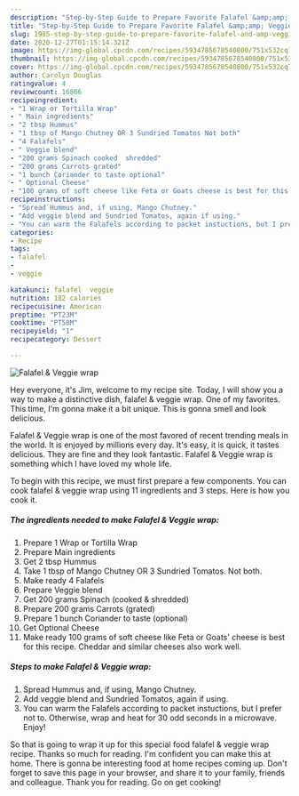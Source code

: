 ```yaml
---
description: "Step-by-Step Guide to Prepare Favorite Falafel &amp;amp; Veggie wrap"
title: "Step-by-Step Guide to Prepare Favorite Falafel &amp;amp; Veggie wrap"
slug: 1985-step-by-step-guide-to-prepare-favorite-falafel-and-amp-veggie-wrap
date: 2020-12-27T01:15:14.321Z
image: https://img-global.cpcdn.com/recipes/5934785678540800/751x532cq70/falafel-veggie-wrap-recipe-main-photo.jpg
thumbnail: https://img-global.cpcdn.com/recipes/5934785678540800/751x532cq70/falafel-veggie-wrap-recipe-main-photo.jpg
cover: https://img-global.cpcdn.com/recipes/5934785678540800/751x532cq70/falafel-veggie-wrap-recipe-main-photo.jpg
author: Carolyn Douglas
ratingvalue: 4
reviewcount: 16866
recipeingredient:
- "1 Wrap or Tortilla Wrap"
- " Main ingredients"
- "2 tbsp Hummus"
- "1 tbsp of Mango Chutney OR 3 Sundried Tomatos Not both"
- "4 Falafels"
- " Veggie blend"
- "200 grams Spinach cooked  shredded"
- "200 grams Carrots grated"
- "1 bunch Coriander to taste optional"
- " Optional Cheese"
- "100 grams of soft cheese like Feta or Goats cheese is best for this recipe Cheddar and similar cheeses also work well"
recipeinstructions:
- "Spread Hummus and, if using, Mango Chutney."
- "Add veggie blend and Sundried Tomatos, again if using."
- "You can warm the Falafels according to packet instuctions, but I prefer not to. Otherwise, wrap and heat for 30 odd seconds in a microwave. Enjoy!"
categories:
- Recipe
tags:
- falafel
- 
- veggie

katakunci: falafel  veggie 
nutrition: 182 calories
recipecuisine: American
preptime: "PT23M"
cooktime: "PT58M"
recipeyield: "1"
recipecategory: Dessert

---
```



![Falafel &amp; Veggie wrap](https://img-global.cpcdn.com/recipes/5934785678540800/751x532cq70/falafel-veggie-wrap-recipe-main-photo.jpg)

Hey everyone, it's Jim, welcome to my recipe site. Today, I will show you a way to make a distinctive dish, falafel &amp; veggie wrap. One of my favorites. This time, I'm gonna make it a bit unique. This is gonna smell and look delicious.

Falafel &amp; Veggie wrap is one of the most favored of recent trending meals in the world. It is enjoyed by millions every day. It's easy, it is quick, it tastes delicious. They are fine and they look fantastic. Falafel &amp; Veggie wrap is something which I have loved my whole life.




To begin with this recipe, we must first prepare a few components. You can cook falafel &amp; veggie wrap using 11 ingredients and 3 steps. Here is how you cook it.

<!--inarticleads1-->

##### The ingredients needed to make Falafel &amp; Veggie wrap:

1. Prepare 1 Wrap or Tortilla Wrap
1. Prepare  Main ingredients
1. Get 2 tbsp Hummus
1. Take 1 tbsp of Mango Chutney OR 3 Sundried Tomatos. Not both.
1. Make ready 4 Falafels
1. Prepare  Veggie blend
1. Get 200 grams Spinach (cooked &amp; shredded)
1. Prepare 200 grams Carrots (grated)
1. Prepare 1 bunch Coriander to taste (optional)
1. Get  Optional Cheese
1. Make ready 100 grams of soft cheese like Feta or Goats&#39; cheese is best for this recipe. Cheddar and similar cheeses also work well.




<!--inarticleads2-->

##### Steps to make Falafel &amp; Veggie wrap:

1. Spread Hummus and, if using, Mango Chutney.
1. Add veggie blend and Sundried Tomatos, again if using.
1. You can warm the Falafels according to packet instuctions, but I prefer not to. Otherwise, wrap and heat for 30 odd seconds in a microwave. Enjoy!




So that is going to wrap it up for this special food falafel &amp; veggie wrap recipe. Thanks so much for reading. I'm confident you can make this at home. There is gonna be interesting food at home recipes coming up. Don't forget to save this page in your browser, and share it to your family, friends and colleague. Thank you for reading. Go on get cooking!
